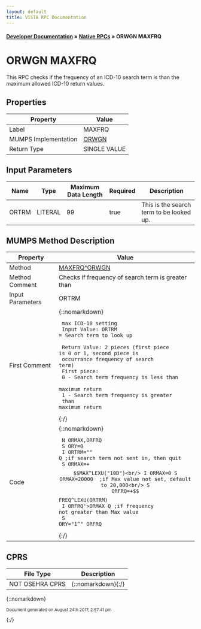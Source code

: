```yaml
---
layout: default
title: VISTA RPC Documentation
---
```


#### [Developer Documentation](../index) &#187; [Native RPCs](TableOfContents) &#187; ORWGN MAXFRQ<br/>
# ORWGN MAXFRQ

This RPC checks if the frequency of an ICD-10 search term is than the maximum allowed ICD-10 return values.

## Properties

Property | Value
--- | ---
Label | MAXFRQ
MUMPS Implementation | [ORWGN](http://code.osehra.org/dox/Routine_ORWGN_source.html)
Return Type | SINGLE VALUE


## Input Parameters

Name | Type | Maximum Data Length | Required | Description
--- | --- | --- | --- | ---
ORTRM | LITERAL | 99 | true | This is the search term to be looked up.



## MUMPS Method Description

Property | Value
--- | ---
Method | [MAXFRQ^ORWGN](http://code.osehra.org/dox/Routine_ORWGN_source.html)
Method Comment | Checks if frequency of search term is greater than
Input Parameters | ORTRM
First Comment | {::nomarkdown}<pre><code> max ICD-10 setting<br/> Input Value: ORTRM = Search term to look up<br/><br/> Return Value: 2 pieces (first piece is 0 or 1, second piece is<br/>               occurrance frequency of search term)<br/>               First piece:<br/>                            0 - Search term frequency is less than<br/>                                maximum return<br/>                            1 - Search term frequency is greater<br/>                                than maximum return</code></pre>{:/}
Code | {::nomarkdown}<pre><code> N ORMAX,ORFRQ<br/> S ORY=0<br/> I ORTRM="" Q  ;if search term not sent in, then quit<br/> S ORMAX=+$$MAX^LEXU("10D")<br/> I ORMAX=0 S ORMAX=20000  ;if Max value not set, default to 20,000<br/> S ORFRQ=+$$FREQ^LEXU(ORTRM)<br/> I ORFRQ'>ORMAX Q  ;if frequency not greater than Max value<br/> S ORY="1^"_ORFRQ<br/></code></pre>{:/}



## CPRS

File Type | Description
--- | ---
NOT OSEHRA CPRS | {::nomarkdown}{:/}

{::nomarkdown} <br/><p style="font-size: 11px">Document generated on August 24th 2017, 2:57:41 pm</p>{:/}